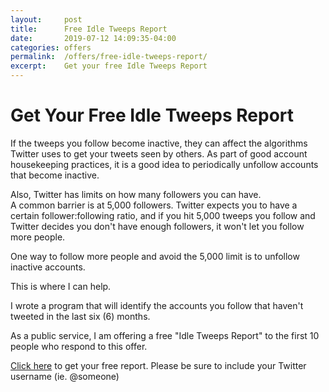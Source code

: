 ```yaml
---
layout:     post
title:      Free Idle Tweeps Report
date:       2019-07-12 14:09:35-04:00
categories: offers
permalink:  /offers/free-idle-tweeps-report/
excerpt:    Get your free Idle Tweeps Report
---
```


# Get Your Free Idle Tweeps Report

If the tweeps you follow become inactive, they can affect 
the algorithms Twitter uses to get your tweets seen by others.
As part of good account housekeeping practices, it is a good idea 
to periodically unfollow accounts that become inactive.

Also, Twitter has limits on how many followers you can have.  
A common barrier is at 5,000 followers.  Twitter expects you to 
have a certain follower:following ratio, and if you hit 5,000 
tweeps you follow and Twitter decides you don't have enough 
followers, it won't let you follow more people.

One way to follow more people and avoid the 5,000 limit is to 
unfollow inactive accounts.

This is where I can help.

I wrote a program that will identify the accounts you follow that 
haven't tweeted in the last six (6) months.

As a public service, I am offering a free "Idle Tweeps Report" to 
the first 10 people who respond to this offer.

[Click here](mailto:patrick.a.levell@gmx.com?subject=[OFFER]+Free+Idle+Tweeps+Report) to get your free report.  Please be sure to include your Twitter username (ie. @someone)


